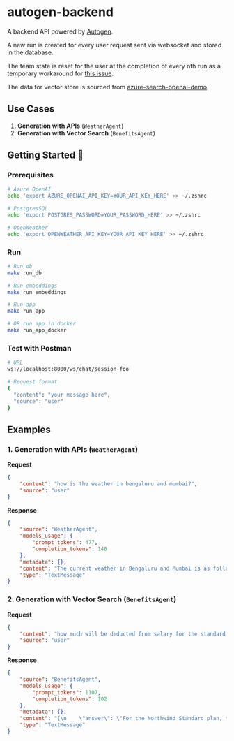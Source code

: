 # autogen-backend

A backend API powered by [Autogen](https://github.com/microsoft/autogen).

A new run is created for every user request sent via websocket and stored in the database.

The team state is reset for the user at the completion of every nth run as a temporary workaround for [this issue](https://github.com/microsoft/autogen/issues/6227).

The data for vector store is sourced from [azure-search-openai-demo](https://github.com/Azure-Samples/azure-search-openai-demo).
 

## Use Cases

1. **Generation with APIs** (`WeatherAgent`)
2. **Generation with Vector Search** (`BenefitsAgent`)

## Getting Started 🚀

### Prerequisites

```bash
# Azure OpenAI
echo 'export AZURE_OPENAI_API_KEY=YOUR_API_KEY_HERE' >> ~/.zshrc

# PostgresSQL
echo 'export POSTGRES_PASSWORD=YOUR_PASSWORD_HERE' >> ~/.zshrc

# OpenWeather
echo 'export OPENWEATHER_API_KEY=YOUR_API_KEY_HERE' >> ~/.zshrc
```

### Run

```bash
# Run db
make run_db

# Run embeddings
make run_embeddings

# Run app
make run_app

# OR run app in docker
make run_app_docker
```

### Test with Postman

```bash
# URL
ws://localhost:8000/ws/chat/session-foo

# Request format
{
  "content": "your message here",
  "source": "user"
}
```

## Examples

### 1. Generation with APIs (`WeatherAgent`)

**Request**
```json
{
    "content": "how is the weather in bengaluru and mumbai?",
    "source": "user"
}

```

**Response**
```json
{
    "source": "WeatherAgent",
    "models_usage": {
        "prompt_tokens": 477,
        "completion_tokens": 140
    },
    "metadata": {},
    "content": "The current weather in Bengaluru and Mumbai is as follows:\n\n**Bengaluru:**\n- Temperature: 300.49 K (approximately 27.34 °C)\n- Feels Like: 300.27 K (approximately 27.12 °C)\n- Humidity: 40%\n- Pressure: 1012 hPa\n\n**Mumbai:**\n- Temperature: 303.48 K (approximately 30.33 °C)\n- Feels Like: 305.05 K (approximately 31.90 °C)\n- Humidity: 52%\n- Pressure: 1009 hPa\n\nWould you like to know anything else? \n\nTERMINATE",
    "type": "TextMessage"
}
```

### 2. Generation with Vector Search (`BenefitsAgent`)

**Request**
```json
{
    "content": "how much will be deducted from salary for the standard plan?",
    "source": "user"
}
```

**Response**
```json
{
    "source": "BenefitsAgent",
    "models_usage": {
        "prompt_tokens": 1107,
        "completion_tokens": 102
    },
    "metadata": {},
    "content": "{\n    \"answer\": \"For the Northwind Standard plan, the premium amounts deducted from salary are as follows: $45.00 for Employee Only, $65.00 for Employee +1, and $78.00 for Employee +2 or more. These deductions are taken from payroll on a pre-determined schedule.\",\n    \"sources\": [\n        {\n            \"source\": \"data/Benefit_Options.pdf\",\n            \"page_label\": \"4\"\n        }\n    ]\n}\n\nTERMINATE",
    "type": "TextMessage"
}
```
